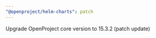 ```yaml
---
"@openproject/helm-charts": patch
---
```


Upgrade OpenProject core version to 15.3.2 (patch update)
